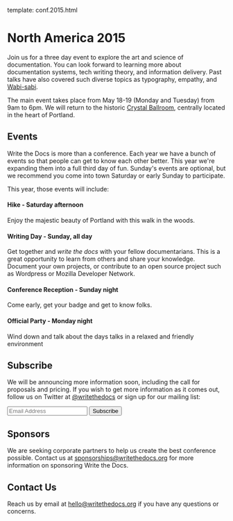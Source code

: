 template: conf.2015.html

# North America 2015

Join us for a three day event to explore the art and science of documentation.
You can look forward to learning more about documentation systems, tech writing theory, and information delivery.
Past talks have also covered such diverse topics as typography, empathy, and [Wabi-sabi][wabisabi].

The main event takes place from May 18-19 (Monday and Tuesday) from 9am to 6pm.
We will return to the historic [Crystal Ballroom][crystal-ballroom],
centrally located in the heart of Portland.

[crystal-ballroom]: http://www.mcmenamins.com/CrystalBallroom
[wabisabi]: http://en.wikipedia.org/wiki/Wabi-sabi

## Events

Write the Docs is more than a conference.
Each year we have a bunch of events so that people can get to know each other better.
This year we're expanding them into a full third day of fun.
Sunday's events are optional, but we recommend you come into town Saturday or early Sunday to participate.

This year, those events will include:

#### Hike - Saturday afternoon
Enjoy the majestic beauty of Portland with this walk in the woods.

#### Writing Day - Sunday, all day
Get together and *write the docs* with your fellow documentarians.  This is a
great opportunity to learn from others and share your knowledge.  Document your
own projects, or contribute to an open source project such as Wordpress or
Mozilla Developer Network.

#### Conference Reception - Sunday night
Come early, get your badge and get to know folks.

#### Official Party - Monday night
Wind down and talk about the days talks in a relaxed and friendly environment

## Subscribe

We will be announcing more information soon, including the call for proposals
and pricing.
If you wish to get more information as it comes out, follow us on Twitter at [@writethedocs][twitter] or sign up for our mailing list:

<div id="mc_embed_signup">
<form action="http://writethedocs.us6.list-manage.com/subscribe/post?u=94377ea46d8b176a11a325d03&amp;id=dcf0ed349b" method="post" id="mc-embedded-subscribe-form" name="mc-embedded-subscribe-form" class="validate" target="_blank" novalidate="">
<div class="mc-field-group input-append">
<input placeholder="Email Address" value="" name="EMAIL" class="required email" id="mce-EMAIL" type="email">
<input value="Subscribe" name="subscribe" id="mc-embedded-subscribe" class="btn" type="submit">
</div>
<div id="mce-responses" class="clear">
<div class="response" id="mce-error-response" style="display:none"></div>
<div class="response" id="mce-success-response" style="display:none"></div>
</div>
</form>
</div>

[twitter]: https://twitter.com/writethedocs
[mailing-list]: http://eepurl.com/I37rP

## Sponsors

We are seeking corporate partners to help us create the best conference possible.
Contact us at [sponsorships@writethedocs.org](sponsorships) for more information on sponsoring Write the Docs.

## Contact Us

Reach us by email at [hello@writethedocs.org][email-us] if you have any questions or concerns.

[email-us]: mailto:hello@writethedocs.org
[sponsorships]: sponsorships@writethedocs.org
